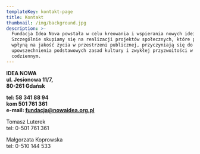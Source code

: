 ```yaml
---
templateKey: kontakt-page
title: Kontakt
thumbnail: /img/background.jpg
description: >-
  Fundacja Idea Nova powstała w celu kreowania i wspierania nowych idei.
  Szczególnie skupiamy się na realizacji projektów społecznych, które pozytywnie
  wpłyną na jakość życia w przestrzeni publicznej, przyczyniają się do
  upowszechnienia podstawowych zasad kultury i zwykłej przyzwoitości w życiu
  codziennym.
---
```

**IDEA NOWA**\
**ul. Jesionowa 11/7,**\
**80-261 Gdańsk**

**tel: 58 341 88 94**\
**kom 501 761 361**\
**e-mail: fundacja@nowaidea.org.pl**

Tomasz Luterek\
tel: 0-501 761 361

Małgorzata Koprowska\
tel: 0-510 144 533
